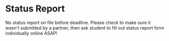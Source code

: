# Status Report

No status report on file before deadline. Please check to make sure it wasn't submitted by a partner, then ask student to fill out status report form individually online ASAP!